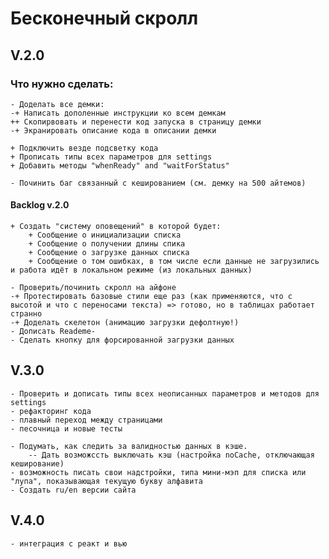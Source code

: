 # Бесконечный скролл

## V.2.0

### Что нужно сделать:
    - Доделать все демки:
    -+ Написать дополенные инструкции ко всем демкам 
    ++ Скопирвовать и перенести код запуска в страницу демки
    -+ Экранировать описание кода в описании демки

    + Подключить везде подсветку кода
    + Прописать типы всех параметров для settings
    + Добавить методы "whenReady" and "waitForStatus"

    - Починить баг связанный с кешированием (см. демку на 500 айтемов)

#### Backlog v.2.0
    + Создать "систему оповещений" в которой будет:
        + Сообщение о инициализации списка
        + Сообщение о получении длины спика 
        + Сообщение о загрузке данных списка
        + Сообщение о том ошибках, в том числе если данные не загрузились и работа идёт в локальном режиме (из локальных данных)

    - Проверить/починить скролл на айфоне
    -+ Протестировать базовые стили еще раз (как применяются, что с высотой и что с переносами текста) => готово, но в таблицах работает странно
    -+ Доделать скелетон (анимацию загрузки дефолтную!)
    - Дописать Reademe-
    - Сделать кнопку для форсированной загрузки данных 

## V.3.0
    - Проверить и дописать типы всех неописанных параметров и методов для settings
    - рефакторинг кода
    - плавный переход между страницами
    - песочница и новые тесты

    - Подумать, как следить за валидностью данных в кэше. 
        -- Дать возможссть выключать кэш (настройка noCache, отключающая кеширование)
    - возможность писать свои надстройки, типа мини-мэп для списка или "лупа", показывающая текущую букву алфавита
    - Создать ru/en версии сайта


## V.4.0
    - интеграция с реакт и вью
